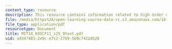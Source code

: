 ```yaml
---
content_type: resource
description: This resource contains information related to high order unit step response.
file: /media/https%3A/open-learning-course-data-rc.s3.amazonaws.com/18-03sc-differential-equations-fall-2011/ad3474812e9ce7c227b9569c7422d528_MIT18_03SCF11_s25_9text.pdf
file_type: application/pdf
resourcetype: Document
title: MIT18_03SCF11_s25_9text.pdf
uid: ad347481-2e9c-e7c2-27b9-569c7422d528
---
```

